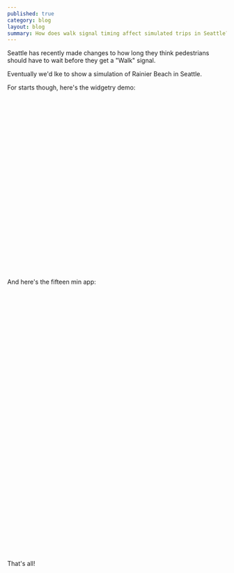 ```yaml
---
published: true
category: blog
layout: blog
summary: How does walk signal timing affect simulated trips in Seattle?
---
```


Seattle has recently made changes to how long they think pedestrians should
have to wait before they get a "Walk" signal.

Eventually we'd lke to show a simulation of Rainier Beach in Seattle.

For starts though, here's the widgetry demo:
<div id="widgetry-demo-root">
</div>

And here's the fifteen min app:
<div id="fifteen-min-root">
</div>

<style type="text/css"> 
#widgetry-demo-root {
  height: 400px;
}

#fifteen-min-root {
  height: 600px;
}
</style>

<script type="module">
  import { WidgetryDemo } from "/js/street_sim/widgetry_demo_app/widgetry_demo_app.js";
  let widgetryDemoApp = new WidgetryDemo("widgetry-demo-root");

  import { FifteenMinute } from "/js/street_sim/fifteen_min_app/fifteen_min_app.js";
  let fifteenMinuteApp = new FifteenMinute("fifteen-min-root");

  $(document).ready(async function() {
      //await widgetryDemoApp.loadAndStart();
      await fifteenMinuteApp.loadAndStart();
  });
</script>

That's all!

